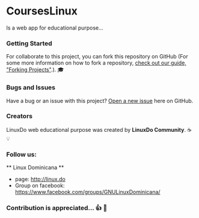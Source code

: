 # CoursesLinux
Is a web app for educational purpose...

### Getting Started 

For collaborate to this project, you can fork this repository on GitHub (For some more information on how to fork a repository, [ check out our guide, "Forking Projects"](https://help.github.com/articles/fork-a-repo/).). :mortar_board:

### Bugs and Issues

Have a bug or an issue with this project? [Open a new issue](https://github.com/Linuxdom/CoursesLinux/issues) here on GitHub.

### Creators

LinuxDo web educational purpose was created by **LinuxDo Community**. :coffee: :bulb:

### Follow us:

** Linux Dominicana **
* page: http://linux.do
* Group on facebook: https://www.facebook.com/groups/GNULinuxDominicana/




### Contribution is appreciated... :+1: :sparkling_heart:
